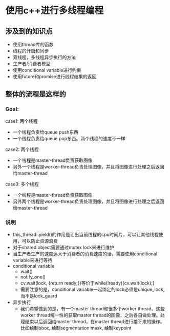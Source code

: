 # 使用c++进行多线程编程

## 涉及到的知识点
- 使用thread库的函数
- 线程的开启和同步
- 双线程，多线程异步执行的方法
- 生产者/消费者模型
- 使用conditional variable进行约束
- 使用future和promise进行线程结果的返回

## 整体的流程是这样的
### Goal: 
case1: 两个线程
- 一个线程负责给queue push东西
- 一个线程负责给queue pop东西。两个线程的速度不一样

case2: 两个线程
- 一个线程是master-thread负责获取图像
- 另外一个线程是worker-thread负责处理图像，并且将图像进行处理之后返回给master-thread

case3: 多个线程
- 一个线程是master-thread负责获取图像
- 另外两个线程是worker-thread负责处理图像，并且将图像进行处理之后返回给master-thread

### 说明
- this_thread::yield()的作用是让出当前线程的cpu时间片，可以让其他线程使用，可以防止资源浪费
- 对于shared object需要通过mutex lock来进行维护
- 当生产者生产的速度远大于消费者的消费速度的话，需要使用conditional variable来进行等待
- conditional variable
    - wait()
    - notify_one()
    - cv.wait(lock, [](){return ready;})等价于while(!ready){cv.wait(lock);}
    - 需要注意的是，conditional variable一起绑定的lock必须是unique_lock, 而不是lock_guard
- 异步执行
    - 我们希望做到的是，有一个master thread和很多个worker thread。这些worker thread统一性的获取master thread的图像，之后各自做处理。处理结束以后返回给master thread，在master thread进行接下来的操作。比如绘制bbox, 绘制segmentation mask, 绘制keypoint
